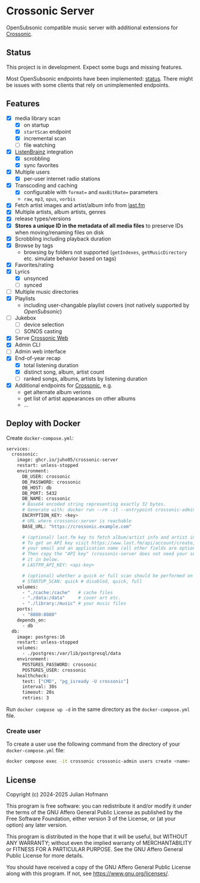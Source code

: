 # Crossonic Server

OpenSubsonic compatible music server with additional extensions for [Crossonic](https://github.com/juho05/crossonic).

## Status

This project is in development. Expect some bugs and missing features.

Most OpenSubsonic endpoints have been implemented: [status](./supported_endpoints.md). There might be issues with some clients that rely on
unimplemented endpoints.

## Features

- [x] media library scan
  - [x] on startup
  - [x] `startScan` endpoint
  - [x] incremental scan
  - [ ] file watching
- [x] [ListenBrainz](https://listenbrainz.org) integration
  - [x] scrobbling
  - [x] sync favorites
- [x] Multiple users
  - [x] per-user internet radio stations
- [x] Transcoding and caching
  - [x] configurable with `format=` and `maxBitRate=` parameters
  - `raw`, `mp3`, `opus`, `vorbis`
- [x] Fetch artist images and artist/album info from [last.fm](https://last.fm)
- [x] Multiple artists, album artists, genres
- [x] release types/versions
- [x] **Stores a unique ID in the metadata of all media files** to preserve IDs when moving/renaming files on disk
- [x] Scrobbling including playback duration
- [x] Browse by tags
  - browsing by folders not supported (`getIndexes`, `getMusicDirectory` etc. simulate behavior based on tags)
- [x] Favorites/rating
- [x] Lyrics
  - [x] unsynced
  - [ ] synced
- [ ] Multiple music directories
- [x] Playlists
  - including user-changable playlist covers (not natively supported by *OpenSubsonic*)
- [ ] Jukebox
  - [ ] device selection
  - [ ] SONOS casting
- [x] Serve [Crossonic Web](https://github.com/juho05/crossonic#web)
- [x] Admin CLI
- [ ] Admin web interface
- [x] End-of-year recap
  - [x] total listening duration
  - [x] distinct song, album, artist count
  - [ ] ranked songs, albums, artists by listening duration
- [x] Additional endpoints for [Crossonic](https://github.com/juho05/crossonic), e.g.
  - get alternate album verions
  - get list of artist appearances on other albums
  - …

## Deploy with Docker

Create `docker-compose.yml`:
```bash
services:
  crossonic:
    image: ghcr.io/juho05/crossonic-server
    restart: unless-stopped
    environment:
      DB_USER: crossonic
      DB_PASSWORD: crossonic
      DB_HOST: db
      DB_PORT: 5432
      DB_NAME: crossonic
      # Base64 encoded string representing exactly 32 bytes.
      # Generate with: docker run --rm -it --entrypoint crossonic-admin ghcr.io/juho05/crossonic-server gen-encryption-key
      ENCRYPTION_KEY: <key>
      # URL where crossonic-server is reachable
      BASE_URL: "https://crossonic.example.com"

      # (optional) last.fm key to fetch album/artist info and artist images.
      # To get an API key visit https://www.last.fm/api/account/create, sign in, then fill in
      # your email and an application name (all other fields are optional).
      # Then copy the "API key" (crossonic-server does not need your secret) and fill
      # it in below.
      # LASTFM_API_KEY: <api-key>

      # (optional) whether a quick or full scan should be performed on startup
      # STARTUP_SCAN: quick # disabled, quick, full
    volumes:
      - "./cache:/cache"   # cache files
      - "./data:/data"     # cover art etc.
      - "./library:/music" # your music files
    ports:
      - "8080:8080"
    depends_on:
      - db
  db:
    image: postgres:16
    restart: unless-stopped
    volumes:
      - ./postgres:/var/lib/postgresql/data
    environment:
      POSTGRES_PASSWORD: crossonic
      POSTGRES_USER: crossonic
    healthcheck:
      test: ["CMD", "pg_isready -U crossonic"]
      interval: 30s
      timeout: 20s
      retries: 3
```

Run `docker compose up -d` in the same directory as the `docker-compose.yml` file.

### Create user

To create a user use the following command from the directory of your `docker-compose.yml` file:

```bash
docker compose exec -it crossonic crossonic-admin users create <name>
```

## License

Copyright (c) 2024-2025 Julian Hofmann

This program is free software: you can redistribute it and/or modify
it under the terms of the GNU Affero General Public License as published
by the Free Software Foundation, either version 3 of the License, or
(at your option) any later version.

This program is distributed in the hope that it will be useful,
but WITHOUT ANY WARRANTY; without even the implied warranty of
MERCHANTABILITY or FITNESS FOR A PARTICULAR PURPOSE.  See the
GNU Affero General Public License for more details.

You should have received a copy of the GNU Affero General Public License
along with this program.  If not, see <https://www.gnu.org/licenses/>.
